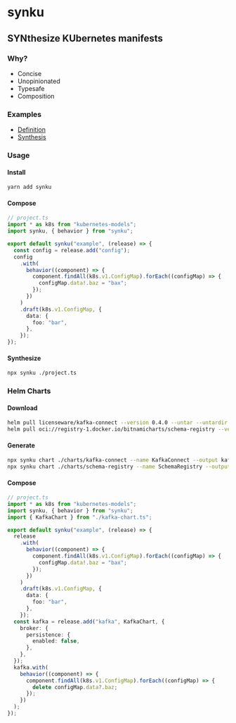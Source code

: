 # synku

## SYNthesize KUbernetes manifests

### Why?

- Concise
- Unopinionated
- Typesafe
- Composition

### Examples

- [Definition](examples/features.ts)
- [Synthesis](examples/features.yaml)

### Usage

#### Install

```bash
yarn add synku
```

#### Compose

```typescript
// project.ts
import * as k8s from "kubernetes-models";
import synku, { behavior } from "synku";

export default synku("example", (release) => {
  const config = release.add("config");
  config
    .with(
      behavior((component) => {
        component.findAll(k8s.v1.ConfigMap).forEach((configMap) => {
          configMap.data!.baz = "bax";
        });
      })
    )
    .draft(k8s.v1.ConfigMap, {
      data: {
        foo: "bar",
      },
    });
});
```

#### Synthesize

```bash
npx synku ./project.ts
```

### Helm Charts

#### Download

```bash
helm pull licenseware/kafka-connect --version 0.4.0 --untar --untardir charts
helm pull oci://registry-1.docker.io/bitnamicharts/schema-registry --version 26.0.5 --untar --untardir charts
```

#### Generate

```bash
npx synku chart ./charts/kafka-connect --name KafkaConnect --output kafka-connect-chart.ts
npx synku chart ./charts/schema-registry --name SchemaRegistry --output schema-registry-chart.ts
```

#### Compose

```typescript
// project.ts
import * as k8s from "kubernetes-models";
import synku, { behavior } from "synku";
import { KafkaChart } from "./kafka-chart.ts";

export default synku("example", (release) => {
  release
    .with(
      behavior((component) => {
        component.findAll(k8s.v1.ConfigMap).forEach((configMap) => {
          configMap.data!.baz = "bax";
        });
      })
    )
    .draft(k8s.v1.ConfigMap, {
      data: {
        foo: "bar",
      },
    });
  const kafka = release.add("kafka", KafkaChart, {
    broker: {
      persistence: {
        enabled: false,
      },
    },
  });
  kafka.with(
    behavior((component) => {
      component.findAll(k8s.v1.ConfigMap).forEach((configMap) => {
        delete configMap.data?.baz;
      });
    })
  );
});
```
